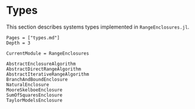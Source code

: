 # Types

This section describes systems types implemented in `RangeEnclosures.jl`.

```@contents
Pages = ["types.md"]
Depth = 3
```

```@meta
CurrentModule = RangeEnclosures
```

```@docs
AbstractEnclosureAlgorithm
AbstractDirectRangeAlgorithm
AbstractIterativeRangeAlgorithm
BranchAndBoundEnclosure
NaturalEnclosure
MooreSkelboeEnclosure
SumOfSquaresEnclosure
TaylorModelsEnclosure
```